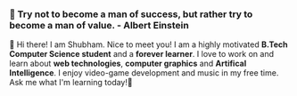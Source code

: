 ### 🌟 Try not to become a man of success, but rather try to become a man of value. - Albert Einstein
👋 Hi there! I am Shubham. Nice to meet you! I am a highly motivated **B.Tech Computer Science student** and a **forever learner**. I love to work on and learn
about **web technologies**, **computer graphics** and **Artifical Intelligence**. I enjoy video-game development and music in my free time. Ask me what
I'm learning today!💬


<!--
**shubham00jain/shubham00jain** is a ✨ _special_ ✨ repository because its `README.md` (this file) appears on your GitHub profile.

Here are some ideas to get you started:

- 🔭 I’m currently working on ...
- 🌱 I’m currently learning ...
- 👯 I’m looking to collaborate on ...
- 🤔 I’m looking for help with ...
- 💬 Ask me about ...
- 📫 How to reach me: ...
- 😄 Pronouns: ...
- ⚡ Fun fact: ...
-->
